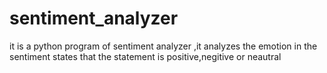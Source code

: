 # sentiment_analyzer
it is a python program of sentiment analyzer ,it analyzes the emotion in the sentiment states that the statement is positive,negitive or neautral
